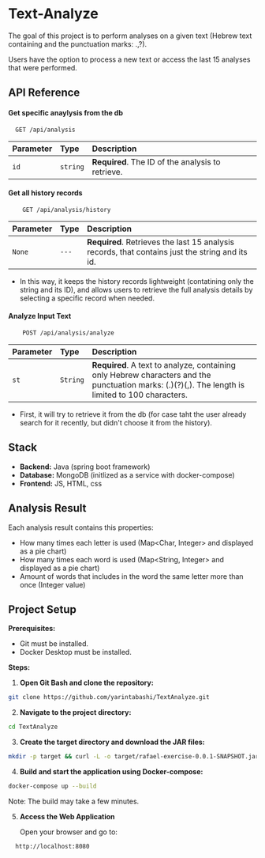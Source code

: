 

 # Text-Analyze
The goal of this project is to perform analyses on a given text (Hebrew text containing and the punctuation marks: .,?).


Users have the option to process a new text or access the last 15 analyses that were performed.


## API Reference

#### Get specific anaylysis from the db

```http
  GET /api/analysis
```

| Parameter | Type     | Description                |
| :-------- | :------- | :------------------------- |
| `id` | `string` | **Required**. The ID of the analysis to retrieve. |

#### Get all history records
```http
    GET /api/analysis/history
```

| Parameter | Type     | Description                       |
| :-------- | :------- | :-------------------------------- |
| `None`      | `---` | **Required**. Retrieves the last 15 analysis records, that contains just the string and its id. |

* In this way, it keeps the history records lightweight (contatining only the string and its ID), and allows users to retrieve the full analysis details by selecting a specific record when needed.

#### Analyze Input Text

```http
    POST /api/analysis/analyze
```

| Parameter | Type     | Description                       |
| :-------- | :------- | :-------------------------------- |
| `st`      | `String` | **Required**. A text to analyze, containing only Hebrew characters and the punctuation marks: (.)(?)(,). The length is limited to 100 characters.|

* First, it will try to retrieve it from the db (for case taht the user already search for it recently, but didn't choose it from the history).

## Stack
* **Backend:**  Java (spring boot framework)
* **Database:** MongoDB (initlized as a service with docker-compose)
* **Frontend:** JS, HTML, css
## Analysis Result
Each analysis result contains this properties:
- How many times each letter is used (Map<Char, Integer> and displayed as a pie chart)
- How many times each word is used (Map<String, Integer> and displayed as a pie chart)
- Amount of words that includes in the word the same letter more than once (Integer value)
## Project Setup
**Prerequisites:**
- Git must be installed.
- Docker Desktop must be installed.

**Steps:**
1. **Open Git Bash and clone the repository:**
```bash
git clone https://github.com/yarintabashi/TextAnalyze.git
```
2. **Navigate to the project directory:**
```bash
cd TextAnalyze
```
3. **Create the target directory and download the JAR files:**
```bash
mkdir -p target && curl -L -o target/rafael-exercise-0.0.1-SNAPSHOT.jar https://github.com/yarinTabashi/TextAnalyze/releases/download/v1.0.0/rafael-exercise-0.0.1-SNAPSHOT.jar
```

4. **Build and start the application using Docker-compose:**
```bash
docker-compose up --build
```
Note: The build may take a few minutes.


5. **Access the Web Application**
   
   Open your browser and go to:
```bash
  http://localhost:8080
```
